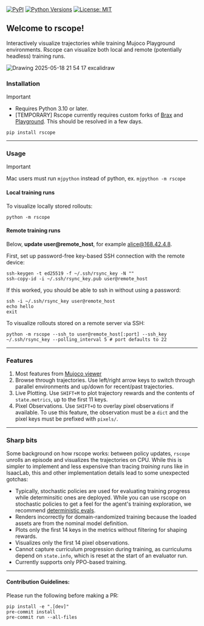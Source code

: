 [![PyPI](https://img.shields.io/pypi/v/rscope.svg)](https://pypi.org/project/rscope/) [![Python Versions](https://img.shields.io/pypi/pyversions/rscope.svg)](https://pypi.org/project/rscope/) [![License: MIT](https://img.shields.io/pypi/l/rscope.svg)](https://opensource.org/licenses/MIT)

## Welcome to rscope!

Interactively visualize trajectories while training Mujoco Playground environments. Rscope can visualize both local and remote (potentially headless) training runs.

![Drawing 2025-05-18 21 54 17 excalidraw](https://github.com/user-attachments/assets/8d6c83e6-fb28-4b46-abf3-25b9e04141a2)

### Installation
> [!IMPORTANT]
> - Requires Python 3.10 or later.
> - [TEMPORARY] Rscope currently requires custom forks of [Brax](https://github.com/Andrew-Luo1/brax/tree/rscope) and [Playground](https://github.com/Andrew-Luo1/mujoco_playground_new/tree/rscope). This should be resolved in a few days.

`pip install rscope`

---

### Usage
> [!IMPORTANT]
> Mac users must run `mjpython` instead of python, ex. `mjpython -m rscope`

#### Local training runs
To visualize locally stored rollouts:

`python -m rscope`

#### Remote training runs
Below, **update user@remote_host**, for example alice@168.42.4.8.

First, set up password-free key-based SSH connection with the remote device:
```
ssh-keygen -t ed25519 -f ~/.ssh/rsync_key -N ""
ssh-copy-id -i ~/.ssh/rsync_key.pub user@remote_host
```
If this worked, you should be able to ssh in without using a password:
```
ssh -i ~/.ssh/rsync_key user@remote_host
echo hello
exit
```

To visualize rollouts stored on a remote server via SSH:

`python -m rscope --ssh_to user@remote_host[:port] --ssh_key ~/.ssh/rsync_key --polling_interval 5 # port defaults to 22`

---

### Features

1. Most features from [Mujoco viewer](https://mujoco.readthedocs.io/en/stable/programming/samples.html#sasimulate)
2. Browse through trajectories. Use left/right arrow keys to switch through parallel environments and up/down for recent/past trajectories.
3. Live Plotting. Use `SHIFT+M` to plot trajectory rewards and the contents of `state.metrics`, up to the first 11 keys.
4. Pixel Observations. Use `SHIFT+O` to overlay pixel observations if available. To use this feature, the observation must be a `dict` and the pixel keys must be prefixed with `pixels/`.

---
### Sharp bits

Some background on how rscope works: between policy updates, `rscope` unrolls an episode and visualizes the trajectories on CPU. While this is simpler to implement and less expensive than tracing *training* runs like in IsaacLab, this and other implementation details lead to some unexpected gotchas:
- Typically, stochastic policies are used for evaluating training progress while determinsitic ones are deployed. While you can use rscope on stochastic policies to get a feel for the agent's training exploration, we recommend [deterministic evals](https://github.com/google/brax/blob/main/brax/training/agents/ppo/train.py#L232).
- Renders incorrectly for domain-randomized training because the loaded assets are from the nominal model definition.
- Plots only the first 14 keys in the metrics without filtering for shaping rewards.
- Visualizes only the first 14 pixel observations.
- Cannot capture curriculum progression during training, as curriculums depend on `state.info`, which is reset at the start of an evaluator run.
- Currently supports only PPO-based training.

---
#### Contribution Guidelines:

Please run the following before making a PR:
```
pip install -e ".[dev]"
pre-commit install
pre-commit run --all-files
```
